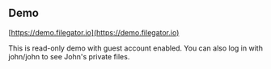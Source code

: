 ## Demo
[https://demo.filegator.io](https://demo.filegator.io)

This is read-only demo with guest account enabled.
You can also log in with john/john to see John's private files.
